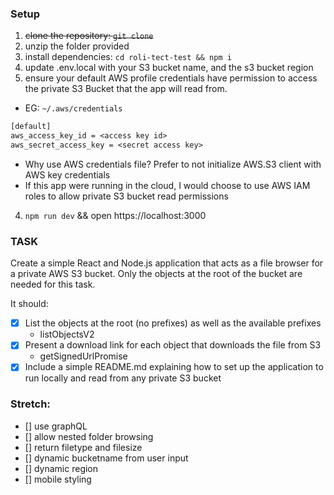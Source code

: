 ### Setup
1. ~~clone the repository: `git clone`~~
1. unzip the folder provided
2. install dependencies: `cd roli-tect-test && npm i`
3. update .env.local with your S3 bucket name, and the s3 bucket region
4. ensure your default AWS profile credentials have permission to access the private S3 Bucket that the app will read from.
  - EG: `~/.aws/credentials`
```txt
[default]
aws_access_key_id = <access key id>
aws_secret_access_key = <secret access key>
```
  - Why use AWS credentials file? Prefer to not initialize AWS.S3 client with AWS key credentials
  - If this app were running in the cloud, I would choose to use AWS IAM roles to allow private S3 bucket read permissions
4. `npm run dev` && open https://localhost:3000


### TASK


Create a simple React and Node.js application that acts as a file browser for a private AWS S3 bucket. Only the objects at the root of the bucket are needed for this task.


It should:
- [x] List the objects at the root (no prefixes) as well as the available prefixes
  - listObjectsV2
- [x] Present a download link for each object that downloads the file from S3
  - getSignedUrlPromise
- [x] Include a simple README.md explaining how to set up the application to run locally and read from any private S3 bucket

### Stretch:
- [] use graphQL
- [] allow nested folder browsing
- [] return filetype and filesize
- [] dynamic bucketname from user input
- [] dynamic region
- [] mobile styling